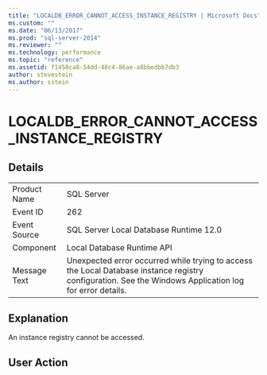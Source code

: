 ```yaml
---
title: "LOCALDB_ERROR_CANNOT_ACCESS_INSTANCE_REGISTRY | Microsoft Docs"
ms.custom: ""
ms.date: "06/13/2017"
ms.prod: "sql-server-2014"
ms.reviewer: ""
ms.technology: performance
ms.topic: "reference"
ms.assetid: f1458ca8-54dd-48c4-86ae-a8bbedbb7db3
author: stevestein
ms.author: sstein
---
```

# LOCALDB_ERROR_CANNOT_ACCESS_INSTANCE_REGISTRY
    
## Details  
  
|||  
|-|-|  
|Product Name|SQL Server|  
|Event ID|262|  
|Event Source|SQL Server Local Database Runtime 12.0|  
|Component|Local Database Runtime API|  
|Message Text|Unexpected error occurred while trying to access the Local Database instance registry configuration. See the Windows Application log for error details.|  
  
## Explanation  
 An instance registry cannot be accessed.  
  
## User Action  
  
